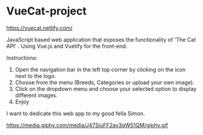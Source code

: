 # VueCat-project

https://vuecat.netlify.com/


JavaScript based web application that exposes the functionality of 'The Cat API' . Using Vue.js and Vuetify for the front-end.

Instructions: 
1. Open the navigation bar in the left top corner by clicking on the icon next to the logo.
2. Choose from the menu (Breeds, Categories or upload your own image).
3. Click on the dropdown menu and choose your selected option to display different images.
4. Enjoy




I want to dedicate this web app to my good fella Simon.

https://media.giphy.com/media/J47SiuFF2av3qW51QM/giphy.gif




